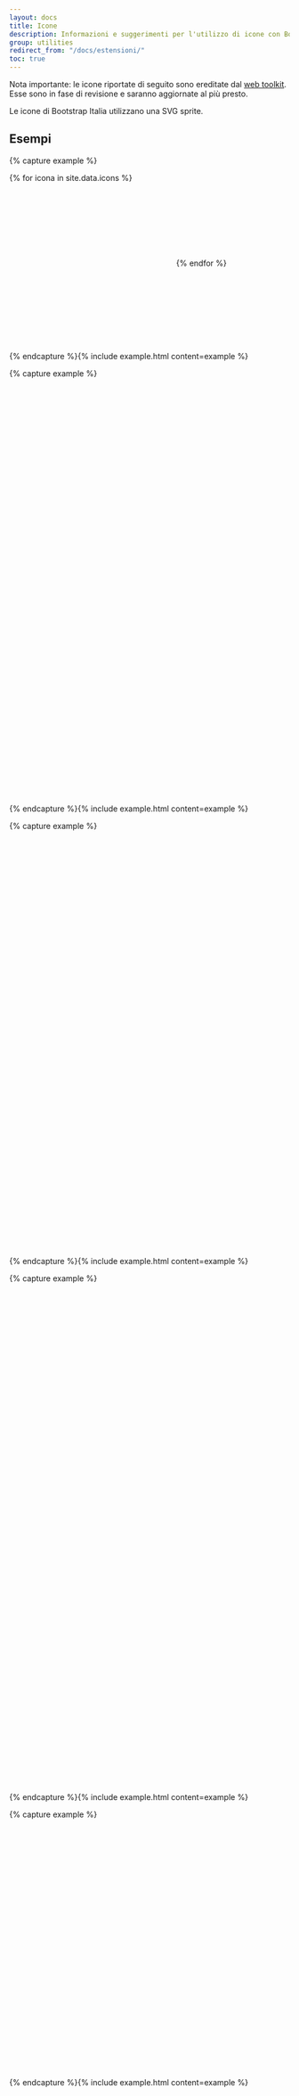 ```yaml
---
layout: docs
title: Icone
description: Informazioni e suggerimenti per l'utilizzo di icone con Bootstrap Italia.
group: utilities
redirect_from: "/docs/estensioni/"
toc: true
---
```


Nota importante: le icone riportate di seguito sono ereditate dal [web toolkit](https://italia.github.io/design-web-toolkit/components/detail/icons.html). Esse sono in fase di revisione e saranno aggiornate al più presto.

Le icone di Bootstrap Italia utilizzano una SVG sprite. 

## Esempi


{% capture example %}
<div class="bg-light">
{% for icona in site.data.icons %}
<svg class="icon"><use xlink:href="{{ site.baseurl }}/dist/svg/sprite.svg#{{icona}}"></use></svg>{% endfor %}
<svg class="icon"><use xlink:href="{{ site.baseurl }}/dist/svg/sprite.svg#it-check-circle"></use></svg>
</div>
{% endcapture %}{% include example.html content=example %}


{% capture example %}
<div class="bg-light">
<svg class="icon icon-xs"><use xlink:href="{{ site.baseurl }}/dist/svg/sprite.svg#it-check-circle"></use></svg>
<svg class="icon icon-sm"><use xlink:href="{{ site.baseurl }}/dist/svg/sprite.svg#it-check-circle"></use></svg>
<svg class="icon"><use xlink:href="{{ site.baseurl }}/dist/svg/sprite.svg#it-check-circle"></use></svg>
<svg class="icon icon-lg"><use xlink:href="{{ site.baseurl }}/dist/svg/sprite.svg#it-check-circle"></use></svg>
<svg class="icon icon-xl"><use xlink:href="{{ site.baseurl }}/dist/svg/sprite.svg#it-check-circle"></use></svg>
</div>
{% endcapture %}{% include example.html content=example %}

{% capture example %}
<div class="bg-light">
<svg class="icon icon-xs icon-padded"><use xlink:href="{{ site.baseurl }}/dist/svg/sprite.svg#it-check-circle"></use></svg>
<svg class="icon icon-sm icon-padded"><use xlink:href="{{ site.baseurl }}/dist/svg/sprite.svg#it-check-circle"></use></svg>
<svg class="icon icon-padded"><use xlink:href="{{ site.baseurl }}/dist/svg/sprite.svg#it-check-circle"></use></svg>
<svg class="icon icon-lg icon-padded"><use xlink:href="{{ site.baseurl }}/dist/svg/sprite.svg#it-check-circle"></use></svg>
<svg class="icon icon-xl icon-padded"><use xlink:href="{{ site.baseurl }}/dist/svg/sprite.svg#it-check-circle"></use></svg>
</div>
{% endcapture %}{% include example.html content=example %}

{% capture example %}
<div class="bg-light">
<svg class="icon icon-primary"><use xlink:href="{{ site.baseurl }}/dist/svg/sprite.svg#it-check-circle"></use></svg>
<svg class="icon icon-secondary"><use xlink:href="{{ site.baseurl }}/dist/svg/sprite.svg#it-check-circle"></use></svg>
<svg class="icon icon-success"><use xlink:href="{{ site.baseurl }}/dist/svg/sprite.svg#it-check-circle"></use></svg>
<svg class="icon icon-warning"><use xlink:href="{{ site.baseurl }}/dist/svg/sprite.svg#it-check-circle"></use></svg>
<svg class="icon icon-danger"><use xlink:href="{{ site.baseurl }}/dist/svg/sprite.svg#it-check-circle"></use></svg>
<svg class="icon icon-light bg-dark"><use xlink:href="{{ site.baseurl }}/dist/svg/sprite.svg#it-check-circle"></use></svg>
</div>
{% endcapture %}{% include example.html content=example %}

{% capture example %}
<div class="bg-light" style="line-height: 4em;">
<svg class="icon align-bottom"><use xlink:href="{{ site.baseurl }}/dist/svg/sprite.svg#it-check-circle"></use></svg>
<svg class="icon align-middle"><use xlink:href="{{ site.baseurl }}/dist/svg/sprite.svg#it-check-circle"></use></svg>
<svg class="icon align-top"><use xlink:href="{{ site.baseurl }}/dist/svg/sprite.svg#it-check-circle"></use></svg>
</div>
{% endcapture %}{% include example.html content=example %}



